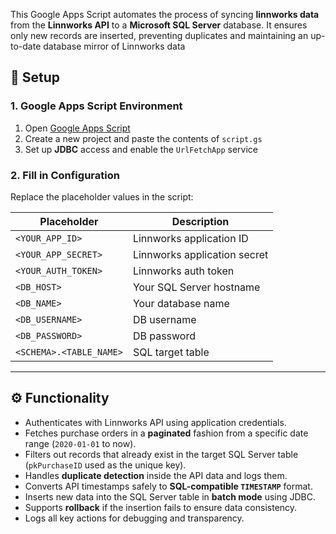 This Google Apps Script automates the process of syncing  **linnworks data** from the **Linnworks API** to a **Microsoft SQL Server** database. It ensures only new records are inserted, preventing duplicates and maintaining an up-to-date database mirror of Linnworks data

## 🔧 Setup

### 1. Google Apps Script Environment

1. Open [Google Apps Script](https://script.google.com/)
2. Create a new project and paste the contents of `script.gs`
3. Set up **JDBC** access and enable the `UrlFetchApp` service

### 2. Fill in Configuration

Replace the placeholder values in the script:

| Placeholder           | Description                          |
|------------------------|--------------------------------------|
| `<YOUR_APP_ID>`        | Linnworks application ID             |
| `<YOUR_APP_SECRET>`    | Linnworks application secret         |
| `<YOUR_AUTH_TOKEN>`    | Linnworks auth token                 |
| `<DB_HOST>`            | Your SQL Server hostname             |
| `<DB_NAME>`            | Your database name                   |
| `<DB_USERNAME>`        | DB username                          |
| `<DB_PASSWORD>`        | DB password                          |
| `<SCHEMA>.<TABLE_NAME>`| SQL target table                     |

---
## ⚙️ Functionality

- Authenticates with Linnworks API using application credentials.
- Fetches purchase orders in a **paginated** fashion from a specific date range (`2020-01-01` to now).
- Filters out records that already exist in the target SQL Server table (`pkPurchaseID` used as the unique key).
- Handles **duplicate detection** inside the API data and logs them.
- Converts API timestamps safely to **SQL-compatible `TIMESTAMP`** format.
- Inserts new data into the SQL Server table in **batch mode** using JDBC.
- Supports **rollback** if the insertion fails to ensure data consistency.
- Logs all key actions for debugging and transparency.
